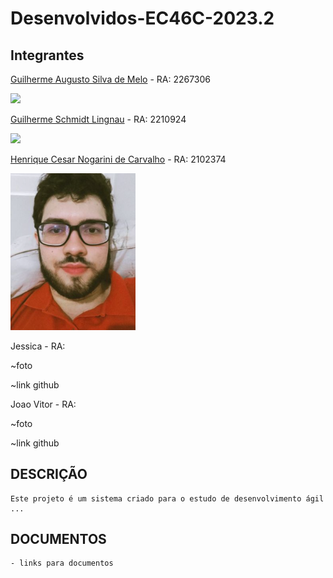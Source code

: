 # Desenvolvidos-EC46C-2023.2

## Integrantes

[Guilherme Augusto Silva de Melo](https://github.com/Guilherme-Silva-Melo/) - RA: 2267306

<img src="img/Foto - Guilherme Augusto.jpg" width="200">


[Guilherme Schmidt Lingnau](https://github.com/Guilherme-Schmidt/) - RA: 2210924

<img src="img/Foto - Guilherme Schmidt .jpeg" width="200">

[Henrique Cesar Nogarini de Carvalho](https://github.com/henriquenogarini) - RA: 2102374

<img src="img/Foto - Henrique Nogarini.jpeg" width="200">

Jessica - RA:

~foto 

~link github


Joao Vitor - RA: 

~foto 

~link github


## DESCRIÇÃO
    Este projeto é um sistema criado para o estudo de desenvolvimento ágil ...

## DOCUMENTOS
    - links para documentos 
